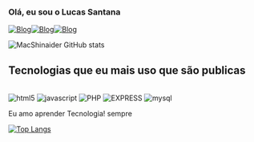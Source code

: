 ### Olá, eu sou o Lucas Santana

[![Blog](https://img.shields.io/badge/WhatsApp-25D366?style=for-the-badge&logo=whatsapp&logoColor=white)](https://contate.me/larean)[![Blog](https://img.shields.io/badge/Discord-7289DA?style=for-the-badge&logo=discord&logoColor=white)](https://discord.gg/PQkVY6sSq9)[![Blog](https://img.shields.io/badge/Wordpress-21759B?style=for-the-badge&logo=wordpress&logoColor=white)](https://larean.com.br)

![MacShinaider GitHub stats](https://github-readme-stats.vercel.app/api?username=macshinaider&show_icons=true&theme=Dracula)

## Tecnologias que eu mais uso que são publicas

<div style="display:inline_block"><br/>
<img alt="html5" src="https://img.shields.io/badge/HTML5-E34F26?style=for-the-badge&logo=html5&logoColor=white" />
<img alt="javascript" src="https://img.shields.io/badge/JavaScript-F7DF1E?style=for-the-badge&logo=javascript&logoColor=black" />
<img alt="PHP" src="https://img.shields.io/badge/PHP-777BB4?style=for-the-badge&logo=php&logoColor=white" />
<img alt="EXPRESS" src="https://img.shields.io/badge/Express.js-404D59?style=for-the-badge" />
<img alt="mysql" src="https://img.shields.io/badge/MySQL-00000F?style=for-the-badge&logo=mysql&logoColor=white" />
<div/>

Eu amo aprender Tecnologia! sempre

[![Top Langs](https://github-readme-stats.vercel.app/api/top-langs/?username=macshinaider)](https://github.com/macshinaider/github-readme-stats)